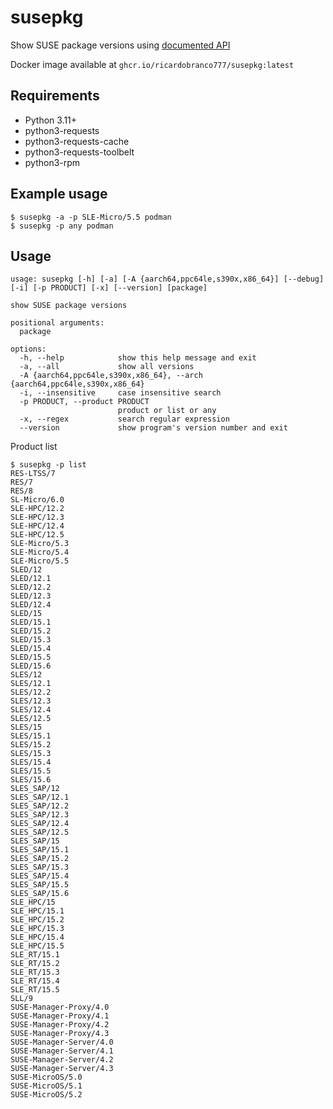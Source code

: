 # susepkg

Show SUSE package versions using [documented API](https://scc.suse.com/api/package_search/v4/documentation)

Docker image available at `ghcr.io/ricardobranco777/susepkg:latest`

## Requirements

- Python 3.11+
- python3-requests
- python3-requests-cache
- python3-requests-toolbelt
- python3-rpm

## Example usage

```
$ susepkg -a -p SLE-Micro/5.5 podman
$ susepkg -p any podman
```

## Usage

```
usage: susepkg [-h] [-a] [-A {aarch64,ppc64le,s390x,x86_64}] [--debug] [-i] [-p PRODUCT] [-x] [--version] [package]

show SUSE package versions

positional arguments:
  package

options:
  -h, --help            show this help message and exit
  -a, --all             show all versions
  -A {aarch64,ppc64le,s390x,x86_64}, --arch {aarch64,ppc64le,s390x,x86_64}
  -i, --insensitive     case insensitive search
  -p PRODUCT, --product PRODUCT
                        product or list or any
  -x, --regex           search regular expression
  --version             show program's version number and exit
```

Product list

```
$ susepkg -p list
RES-LTSS/7
RES/7
RES/8
SL-Micro/6.0
SLE-HPC/12.2
SLE-HPC/12.3
SLE-HPC/12.4
SLE-HPC/12.5
SLE-Micro/5.3
SLE-Micro/5.4
SLE-Micro/5.5
SLED/12
SLED/12.1
SLED/12.2
SLED/12.3
SLED/12.4
SLED/15
SLED/15.1
SLED/15.2
SLED/15.3
SLED/15.4
SLED/15.5
SLED/15.6
SLES/12
SLES/12.1
SLES/12.2
SLES/12.3
SLES/12.4
SLES/12.5
SLES/15
SLES/15.1
SLES/15.2
SLES/15.3
SLES/15.4
SLES/15.5
SLES/15.6
SLES_SAP/12
SLES_SAP/12.1
SLES_SAP/12.2
SLES_SAP/12.3
SLES_SAP/12.4
SLES_SAP/12.5
SLES_SAP/15
SLES_SAP/15.1
SLES_SAP/15.2
SLES_SAP/15.3
SLES_SAP/15.4
SLES_SAP/15.5
SLES_SAP/15.6
SLE_HPC/15
SLE_HPC/15.1
SLE_HPC/15.2
SLE_HPC/15.3
SLE_HPC/15.4
SLE_HPC/15.5
SLE_RT/15.1
SLE_RT/15.2
SLE_RT/15.3
SLE_RT/15.4
SLE_RT/15.5
SLL/9
SUSE-Manager-Proxy/4.0
SUSE-Manager-Proxy/4.1
SUSE-Manager-Proxy/4.2
SUSE-Manager-Proxy/4.3
SUSE-Manager-Server/4.0
SUSE-Manager-Server/4.1
SUSE-Manager-Server/4.2
SUSE-Manager-Server/4.3
SUSE-MicroOS/5.0
SUSE-MicroOS/5.1
SUSE-MicroOS/5.2
```
